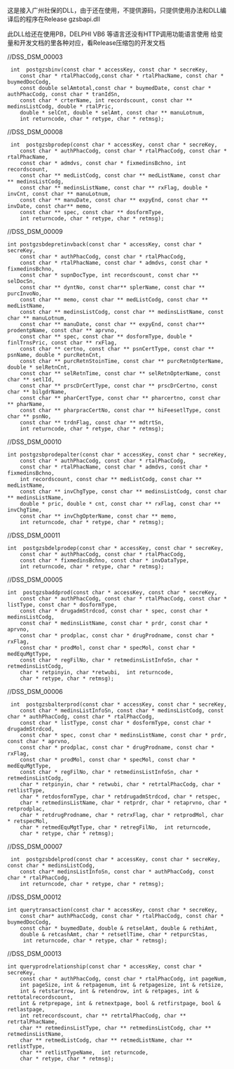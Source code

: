 这是接入广州社保的DLL，由于还在使用，不提供源码，只提供使用办法和DLL编译后的程序在Release
gzsbapi.dll

此DLL给还在使用PB，DELPHI VB6 等语言还没有HTTP调用功能语言使用
给变量和开发文档的里各种对应，看Release压缩包的开发文档

//DSS_DSM_00003

	 int  postgzsbinv(const char * accessKey, const char * secreKey, 
		const char * rtalPhacCodg,const char * rtalPhacName, const char * buymedDocCodg, 
		const double selAmtotal,const char * buymedDate, const char * authPhacCodg, const char * tranIdSn,
		const char * crterName, int recordscount, const char ** medinsListCodg, double * rtalPric,
		double * selCnt, double * selAmt, const char ** manuLotnum, 
		int returncode, char * retype, char * retmsg);

//DSS_DSM_00008

	 int  postgzsbprodep(const char * accessKey, const char * secreKey,
		const char * authPhacCodg, const char * rtalPhacCodg, const char * rtalPhacName,
		const char * admdvs, const char * fixmedinsBchno, int recordscount,
		const char ** medListCodg, const char ** medListName, const char ** medinsListCodg,
		const char ** medinsListName, const char ** rxFlag, double * invCnt, const char ** manuLotnum,
		const char ** manuDate, const char ** expyEnd, const char ** invDate, const char** memo,
		const char ** spec, const char ** dosformType, 
		int returncode, char * retype, char * retmsg);
//DSS_DSM_00009

	int postgzsbdepretinvback(const char * accessKey, const char * secreKey,
		const char * authPhacCodg, const char * rtalPhacCodg,
		const char * rtalPhacName, const char * admdvs, const char * fixmedinsBchno,
		const char * supnDocType, int recordscount, const char ** selDocSn,
		const char ** dyntNo, const char** splerName, const char ** purcInvoNo,
		const char ** memo, const char ** medListCodg, const char ** medListName,
		const char ** medinsListCodg, const char ** medinsListName, const char ** manuLotnum,
		const char ** manuDate, const char ** expyEnd, const char** prodentpName, const char ** aprvno,
		const char ** spec, const char ** dosformType, double * finlTrnsPric, const char ** rxFlag,
		const char ** certno, const char ** psnCertType, const char ** psnName, double * purcRetnCnt,
		const char ** purcRetnStoinTime, const char ** purcRetnOpterName, double * selRetnCnt,
		const char ** selRetnTime, const char ** selRetnOpterName, const char ** setlId,
		const char ** prscDrCertType, const char ** prscDrCertno, const char ** bilgdrName,
		const char ** pharCertType, const char ** pharcertno, const char ** pharName,
		const char ** pharpracCertNo, const char ** hiFeesetlType, const char ** psnNo,
		const char ** trdnFlag, const char ** mdtrtSn,
		int returncode, char * retype, char * retmsg);
		
//DSS_DSM_00010

	int postgzsbprodepalter(const char * accessKey, const char * secreKey,
		const char * authPhacCodg, const char * rtalPhacCodg,
		const char * rtalPhacName, const char * admdvs, const char * fixmedinsBchno,
		int recordscount, const char ** medListCodg, const char ** medListName,
		const char ** invChgType, const char ** medinsListCodg, const char ** medinsListName,
		double * pric, double * cnt, const char ** rxFlag, const char ** invChgTime,
		const char ** invChgOpterName, const char ** memo, 
		int returncode, char * retype, char * retmsg);

//DSS_DSM_00011

	int  postgzsbdelprodep(const char * accessKey, const char * secreKey,
		const char * authPhacCodg, const char * rtalPhacCodg,
		const char * fixmedinsBchno, const char * invDataType, 
		int returncode, char * retype, char * retmsg);

//DSS_DSM_00005

	int  postgzsbaddprod(const char * accessKey, const char * secreKey,
		const char * authPhacCodg, const char * rtalPhacCodg, const char * listType, const char * dosformType,
		const char * drugadmStrdcod, const char * spec, const char * medinsListCodg,
		const char * medinsListName, const char * prdr, const char * aprvno,
		const char * prodplac, const char * drugProdname, const char * rxFlag,
		const char * prodMol, const char * specMol, const char * medEquMgtType,
		const char * regFilNo, char * retmedinsListInfoSn, char * retmedinsListCodg,
		char * retpinyin, char *retwubi,  int returncode,
		char * retype, char * retmsg);

//DSS_DSM_00006

	 int  postgzsbalterprod(const char * accessKey, const char * secreKey,
		const char * medinsListInfoSn, const char * medinsListCodg, const char * authPhacCodg, const char * rtalPhacCodg,
		const char * listType, const char * dosformType, const char * drugadmStrdcod,
		const char * spec, const char * medinsListName, const char * prdr, const char * aprvno,
		const char * prodplac, const char * drugProdname, const char * rxFlag,
		const char * prodMol, const char * specMol, const char * medEquMgtType,
		const char * regFilNo, char * retmedinsListInfoSn, char * retmedinsListCodg,
		char * retpinyin, char * retwubi, char * retrtalPhacCodg, char * retlistType,
		char * retdosformType, char * retdrugadmStrdcod, char * retspec,
		char * retmedinsListName, char * retprdr, char * retaprvno, char * retprodplac,
		char * retdrugProdname, char * retrxFlag, char * retprodMol, char * retspecMol,
		char * retmedEquMgtType, char * retregFilNo,  int returncode,
		char * retype, char * retmsg);
		
//DSS_DSM_00007

	 int  postgzsbdelprod(const char * accessKey, const char * secreKey, const char * medinsListCodg,
		const char* medinsListInfoSn, const char * authPhacCodg, const char * rtalPhacCodg,
		int returncode, char * retype, char * retmsg);

//DSS_DSM_00012

	int querytransaction(const char * accessKey, const char * secreKey,
		const char* authPhacCodg, const char * rtalPhacCodg, const char * buymedDocCodg,
		const char * buymedDate, double & retselAmt, double & rethiAmt,
		double & retcashAmt, char * retsetlTime, char * retpurcStas,
		 int returncode, char * retype, char * retmsg);

//DSS_DSM_00013

	int queryprodrelationship(const char * accessKey, const char * secreKey,
		const char * authPhacCodg, const char * rtalPhacCodg, int pageNum,
		int pageSize, int & retpagenum, int & retpagesize, int & retsize,
		int & retstartrow, int & retendrow, int & retpages, int & rettotalrecordscount,
		int & retprepage, int & retnextpage, bool & retfirstpage, bool & retlastpage,
		int retrecordscount, char ** retrtalPhacCodg, char ** retrtalPhacName,
		char ** retmedinsListType, char ** retmedinsListCodg, char ** retmedinsListName,
		char ** retmedListCodg, char ** retmedListName, char ** retlistType,
		char ** retlistTypeName,  int returncode,
		char * retype, char * retmsg);
